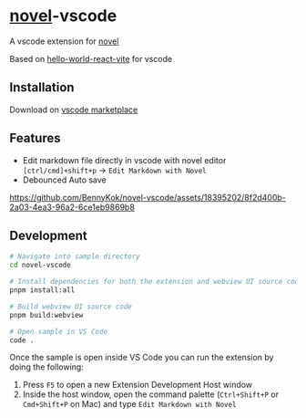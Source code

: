 # [novel](https://github.com/steven-tey/novel)-vscode

A vscode extension for [novel](https://github.com/steven-tey/novel)

Based on [hello-world-react-vite](https://github.com/microsoft/vscode-webview-ui-toolkit-samples/tree/main/frameworks/hello-world-react-vite) for vscode

## Installation

Download on [vscode marketplace](https://marketplace.visualstudio.com/items?itemName=bennykok.novel-vscode)

## Features

- Edit markdown file directly in vscode with novel editor `[ctrl/cmd]+shift+p` -> `Edit Markdown with Novel`
- Debounced Auto save

https://github.com/BennyKok/novel-vscode/assets/18395202/8f2d400b-2a03-4ea3-96a2-6ce1eb9869b8

## Development

```bash
# Navigate into sample directory
cd novel-vscode

# Install dependencies for both the extension and webview UI source code
pnpm install:all

# Build webview UI source code
pnpm build:webview

# Open sample in VS Code
code .
```

Once the sample is open inside VS Code you can run the extension by doing the following:

1. Press `F5` to open a new Extension Development Host window
2. Inside the host window, open the command palette (`Ctrl+Shift+P` or `Cmd+Shift+P` on Mac) and type `Edit Markdown with Novel`
